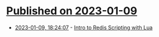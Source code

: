 # [Published on 2023-01-09](index.md)

* [2023-01-09, 18:24:07](https://lobste.rs/s/32ew26/intro_redis_scripting_with_lua) - [Intro to Redis Scripting with Lua](https://www.novus.com/tech-blog/intro-to-redis-scripting-with-lua)
